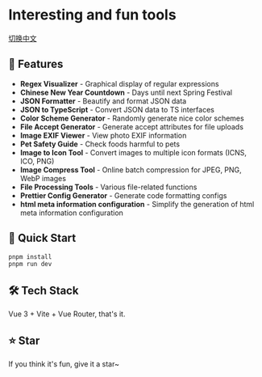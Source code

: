# Interesting and fun tools

[切换中文](README.md)

## 🎯 Features

- **Regex Visualizer** - Graphical display of regular expressions
- **Chinese New Year Countdown** - Days until next Spring Festival
- **JSON Formatter** - Beautify and format JSON data
- **JSON to TypeScript** - Convert JSON data to TS interfaces
- **Color Scheme Generator** - Randomly generate nice color schemes
- **File Accept Generator** - Generate accept attributes for file uploads
- **Image EXIF Viewer** - View photo EXIF information
- **Pet Safety Guide** - Check foods harmful to pets
- **Image to Icon Tool** - Convert images to multiple icon formats (ICNS, ICO, PNG)
- **Image Compress Tool** - Online batch compression for JPEG, PNG, WebP images
- **File Processing Tools** - Various file-related functions
- **Prettier Config Generator** - Generate code formatting configs
- **html meta information configuration** - Simplify the generation of html meta information configuration

## 🚀 Quick Start

```bash
pnpm install
pnpm run dev
```

## 🛠 Tech Stack

Vue 3 + Vite + Vue Router, that's it.

## ⭐ Star

If you think it's fun, give it a star~
